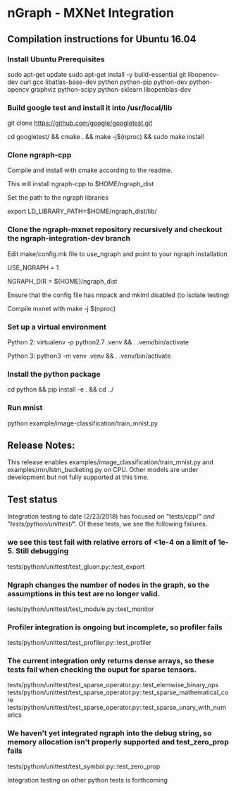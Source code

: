 # nGraph - MXNet Integration
## Compilation instructions for Ubuntu 16.04

### Install Ubuntu Prerequisites
sudo apt-get update
sudo apt-get install -y build-essential git libopencv-dev curl gcc libatlas-base-dev python python-pip python-dev python-opencv graphviz python-scipy python-sklearn libopenblas-dev

### Build google test and install it into /usr/local/lib

git clone https://github.com/google/googletest.git

cd googletest/ && cmake . && make -j$(nproc) && sudo make install

### Clone ngraph-cpp
Compile and install with cmake according to the readme.

This will install ngraph-cpp to $HOME/ngraph_dist

Set the path to the ngraph libraries

export LD_LIBRARY_PATH=$HOME/ngraph_dist/lib/

### Clone the ngraph-mxnet repository recursively and checkout the ngraph-integration-dev branch
Edit make/config.mk file to use_ngraph and point to your ngraph installation

USE_NGRAPH = 1

NGRAPH_DIR = $(HOME)/ngraph_dist

Ensure that the config file has nnpack and mklml disabled (to isolate testing)

Compile mxnet with make -j $(nproc)

### Set up a virtual environment

Python 2: virtualenv -p python2.7 .venv && . .venv/bin/activate

Python 3: python3 -m venv .venv && . .venv/bin/activate

### Install the python package

cd python && pip install -e . && cd ../

### Run mnist

python example/image-classification/train_mnist.py

## Release Notes:
This release enables examples/image_classification/train_mnist.py and examples/rnn/lstm_bucketing.py on CPU. Other models are under development but not fully supported at this time.

## Test status
Integration testing to date (2/23/2018) has focused on "tests/cpp/*" and "tests/python/unittest/*". Of these tests, we see the following failures.

### we see this test fail with relative errors of <1e-4 on a limit of 1e-5. Still debugging
tests/python/unittest/test_gluon.py::test_export

### Ngraph changes the number of nodes in the graph, so the assumptions in this test are no longer valid.
tests/python/unittest/test_module.py::test_monitor

### Profiler integration is ongoing but incomplete, so profiler fails
tests/python/unittest/test_profiler.py::test_profiler

### The current integration only returns dense arrays, so these tests fail when checking the ouput for sparse tensors.
tests/python/unittest/test_sparse_operator.py::test_elemwise_binary_ops
tests/python/unittest/test_sparse_operator.py::test_sparse_mathematical_core
tests/python/unittest/test_sparse_operator.py::test_sparse_unary_with_numerics

### We haven't yet integrated ngraph into the debug string, so memory allocation isn't properly supported and test_zero_prop fails
tests/python/unittest/test_symbol.py::test_zero_prop

Integration testing on other python tests is forthcoming

